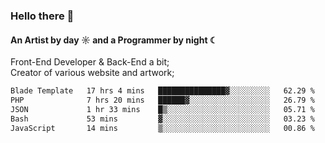 ### Hello there 👋
#### An Artist by day ☼ and a Programmer by night ☾

Front-End Developer & Back-End a bit;<br>
Creator of various website and artwork;

<!--START_SECTION:waka-->

```txt
Blade Template   17 hrs 4 mins   ███████████████▓░░░░░░░░░   62.29 %
PHP              7 hrs 20 mins   ██████▓░░░░░░░░░░░░░░░░░░   26.79 %
JSON             1 hr 33 mins    █▒░░░░░░░░░░░░░░░░░░░░░░░   05.71 %
Bash             53 mins         ▓░░░░░░░░░░░░░░░░░░░░░░░░   03.23 %
JavaScript       14 mins         ▒░░░░░░░░░░░░░░░░░░░░░░░░   00.86 %
```

<!--END_SECTION:waka-->

<!--unk0e-ctrlmd-blitzh-Klöggr-https://codepen.io/nikillpop/pen/VdJjJW-->
